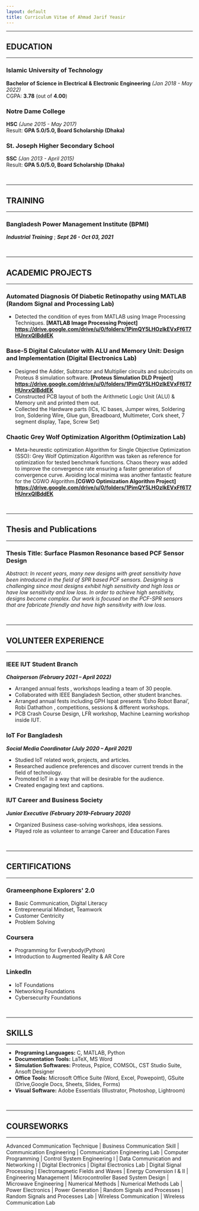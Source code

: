 ```yaml
---
layout: default
title: Curriculum Vitae of Ahmad Jarif Yeasir
---
```


---
## EDUCATION
---
### Islamic University of Technology  
**Bachelor of Science in Electrical & Electronic Engineering** *(Jan 2018 - May 2022)*  
CGPA: **3.78** (out of **4.00**) 

### Notre Dame College
**HSC**                                                        *(June 2015 - May 2017)*  
Result: **GPA 5.0/5.0, Board Scholarship (Dhaka)**

### St. Joseph Higher Secondary School                         
**SSC**                                                        *(Jan 2013 - April 2015)*                                                        
Result: **GPA 5.0/5.0, Board Scholarship (Dhaka)**

<br />

---
## TRAINING
---

### Bangladesh Power Management Institute (BPMI)
***Industrial Training*** ; ***Sept 26 - Oct 03, 2021***

<br />

---
## ACADEMIC PROJECTS
---

### Automated Diagnosis Of Diabetic Retinopathy using MATLAB (Random Signal and Processing Lab)

* Detected the condition of eyes from MATLAB using Image Processing Techniques. **[MATLAB Image Processing Project] <https://drive.google.com/drive/u/0/folders/1PimQY5LHOzlkEVxFf6T7HUnrxQlBddEK>**

### Base-5 Digital Calculator with ALU and Memory Unit: Design and Implementation (Digital Electronics Lab)

* Designed the Adder, Subtractor and Multiplier circuits and subcircuits on Proteus 8 simulation software. **[Proteus Simulation DLD Project] <https://drive.google.com/drive/u/0/folders/1PimQY5LHOzlkEVxFf6T7HUnrxQlBddEK>**
* Constructed PCB layout of both the Arithmetic Logic Unit (ALU) & Memory unit and printed them out.
* Collected the Hardware parts (ICs, IC bases, Jumper wires, Soldering Iron, Soldering Wire, Glue gun, Breadboard, Multimeter, Cork sheet, 7 segment display, Tape, Screw Set)

### Chaotic Grey Wolf Optimization Algorithm (Optimization Lab)

* Meta-heurestic optimization Algorithm for Single Objective Optimization (SSO):
Grey Wolf Optimization Algorithm was taken as reference for optimization for tested benchmark functions. Chaos theory was added to improve the convergence rate ensuring a faster generation of convergence curve. Avoiding local minima was another fantastic feature for the CGWO Algorithm.**[CGWO Optimization Algorithm Project]    <https://drive.google.com/drive/u/0/folders/1PimQY5LHOzlkEVxFf6T7HUnrxQlBddEK>**

<br />

---
## Thesis and Publications
---
### Thesis Title: Surface Plasmon Resonance based PCF Sensor Design  
*Abstract: In recent years, many new designs with great sensitivity have been introduced in the field of SPR based PCF sensors. Designing is challenging since most designs exhibit high sensitivity and high loss or have low sensitivity and low loss. In order to achieve high sensitivity, designs become complex. Our work is focused on the PCF-SPR sensors that are fabricate friendly and have high sensitivity with low loss.*  

<br />
 
 ---
## VOLUNTEER EXPERIENCE
---

### IEEE IUT Student Branch
***Chairperson                    (February 2021 – April 2022)***
 
* Arranged annual fests , workshops leading a team of 30 people.
* Collaborated with IEEE Bangladesh Section, other student branches.
* Arranged annual fests including GPH Ispat presents ‘Esho Robot Banai’, Robi Dathathon , competitions, sessions & different workshops. 
* PCB Crash Course Design, LFR workshop, Machine Learning workshop inside IUT.


### IoT For Bangladesh               
***Social Media Coordinator        (July 2020 – April 2021)***
 
* Studied IoT related work, projects, and articles.
* Researched audience preferences and discover current trends in the field of technology.
* Promoted IoT in a way that will be desirable for the audience.
* Created engaging text and captions.

### IUT Career and Business Society
***Junior Executive                (February 2019-February 2020)***

* Organized Business case-solving workshops, idea sessions.
* Played role as volunteer to arrange Career and Education Fares

<br />

---
## CERTIFICATIONS
---

### Grameenphone Explorers' 2.0

* Basic Communication, Digital Literacy
* Entrepreneurial Mindset, Teamwork
* Customer Centricity
* Problem Solving

### Coursera

* Programming for Everybody(Python)
* Introduction to Augmented Reality & AR Core

### LinkedIn

* IoT Foundations
* Networking Foundations
* Cybersecurity Foundations

<br />

---
## SKILLS  
---
* **Programing Languages:**  C, MATLAB, Python
* **Documentation Tools:** LaTeX, MS Word
* **Simulation Softwares:** Proteus, Pspice, COMSOL, CST Studio Suite, Ansoft Designer
* **Office Tools:** Microsoft Office Suite (Word, Excel, Powepoint), GSuite (Drive,Google Docs, Sheets, Slides, Forms)
* **Visual Software:** Adobe Essentials (Illustrator, Photoshop, Lightroom)

<br />

---
## COURSEWORKS
---
Advanced Communication Technique &#124; Business Communication Skill &#124; Communication Engineering &#124; Communication Engineering Lab &#124; 
Computer Programming &#124; Control System Engineering I &#124; Data Communication and Networking I &#124; Digital Electronics &#124; Digital Electronics Lab &#124;
Digital Signal Processing &#124; Electromagnetic Fields and Waves &#124; Energy Conversion I & II &#124; Engineering Management &#124; 
Microcontroller Based System Design &#124; Microwave Engineering &#124; Numerical Methods &#124; Numerical Methods Lab &#124; 
Power Electronics &#124; Power Generation &#124; Random Signals and Processes &#124; Random Signals and Processes Lab &#124; 
Wireless Communication &#124; Wireless Communication Lab
